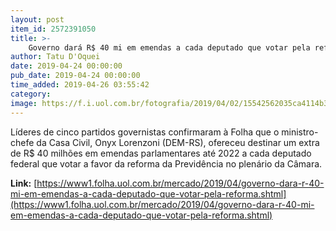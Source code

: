 ```yaml
---
layout: post
item_id: 2572391050
title: >-
    Governo dará R$ 40 mi em emendas a cada deputado que votar pela reforma
author: Tatu D'Oquei
date: 2019-04-24 00:00:00
pub_date: 2019-04-24 00:00:00
time_added: 2019-04-26 03:55:42
category: 
image: https://f.i.uol.com.br/fotografia/2019/04/02/15542562035ca4114b34c74_1554256203_3x2_rt.jpg
---
```


Líderes de cinco partidos governistas confirmaram à Folha que o ministro-chefe da Casa Civil, Onyx Lorenzoni (DEM-RS), ofereceu destinar um extra de R$ 40 milhões em emendas parlamentares até 2022 a cada deputado federal que votar a favor da reforma da Previdência no plenário da Câmara.

**Link:** [https://www1.folha.uol.com.br/mercado/2019/04/governo-dara-r-40-mi-em-emendas-a-cada-deputado-que-votar-pela-reforma.shtml](https://www1.folha.uol.com.br/mercado/2019/04/governo-dara-r-40-mi-em-emendas-a-cada-deputado-que-votar-pela-reforma.shtml)

